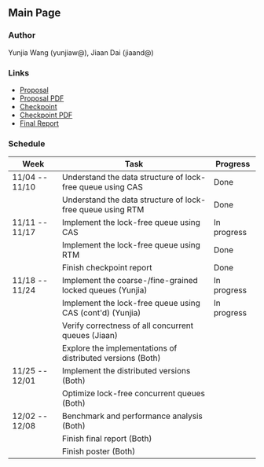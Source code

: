 ## Main Page

### Author

Yunjia Wang (yunjiaw@), Jiaan Dai (jiaand@)

### Links

* [Proposal](doc/proposal)
* [Proposal PDF](doc/proposal.pdf)
* [Checkpoint](doc/checkpoint)
* [Checkpoint PDF](doc/checkpoint.pdf)
* [Final Report](doc/final)

### Schedule

| Week           | Task                                                        | Progress    |
|----------------|-------------------------------------------------------------|-------------|
| 11/04 -- 11/10 | Understand the data structure of lock-free queue using CAS  | Done        |
|                | Understand the data structure of lock-free queue using RTM  | Done        |
| 11/11 -- 11/17 | Implement the lock-free queue using CAS                     | In progress |
|                | Implement the lock-free queue using RTM                     | Done        |
|                | Finish checkpoint report                                    | Done        |
| 11/18 -- 11/24 | Implement the coarse-/fine-grained locked queues (Yunjia)   | In progress |
|                | Implement the lock-free queue using CAS (cont'd) (Yunjia)   | In progress |
|                | Verify correctness of all concurrent queues (Jiaan)         |             |
|                | Explore the implementations of distributed versions (Both)  |             |
| 11/25 -- 12/01 | Implement the distributed versions (Both)                   |             |
|                | Optimize lock-free concurrent queues (Both)                 |             |
| 12/02 -- 12/08 | Benchmark and performance analysis (Both)                   |             |
|                | Finish final report (Both)                                  |             |
|                | Finish poster (Both)                                        |             |
